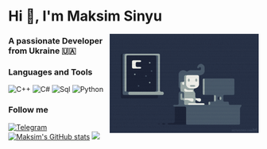 # Hi 👋, I'm Maksim Sinyu
<p align="center">
  <img src="assets/68747470733a2f2f692e70696e696d672e636f6d2f6f726967696e616c732f65342f32362f37302f65343236373032656466383734623138316163656431653266613563366364652e676966.gif" width="300" height="200" align="right" />
</p>

<h3>A passionate Developer from Ukraine 🇺🇦</h3>



### Languages and Tools
![C++](https://img.shields.io/badge/-C++-090909?style=for-the-badge&logo=C%2b%2b&logoColor=6296CC)
![C#](https://img.shields.io/badge/c%23-090909?style=for-the-badge&logo=c-sharp&logoColor=162345)
![Sql](https://img.shields.io/badge/-Sql-090909?style=for-the-badge&logo=mysql&logoColor=47C5F)
![Python](https://img.shields.io/badge/-Python-090909?style=for-the-badge&logo=python&logoColor=FFDF00)


### Follow me
[![Telegram](https://img.shields.io/badge/-Telegram-090909?style=for-the-badge&logo=telegram&logoColor=27A0D9)](https://t.me/aaaaaaaaaoaao)
[![Maksim's GitHub stats](https://github-readme-stats.vercel.app/api?username=maksimsinyu)](https://github.com/anuraghazra/github-readme-stats)
![](https://leetcard.jacoblin.cool/hardsuit?ext=contest)